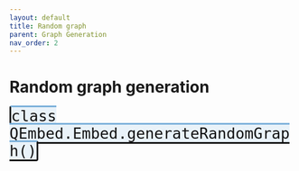 ```yaml
---
layout: default
title: Random graph
parent: Graph Generation
nav_order: 2
---
```


# Random graph generation

<p style="text-align: left;">
<span style="color: #111111; background-color: #e9f2f9; border-style: solid; border-top-color: #79afda; border-radius: 0.15em; font-family: Monospace; font-size: 1.9em;">class QEmbed.Embed.generateRandomGraph()</span>
</p>
